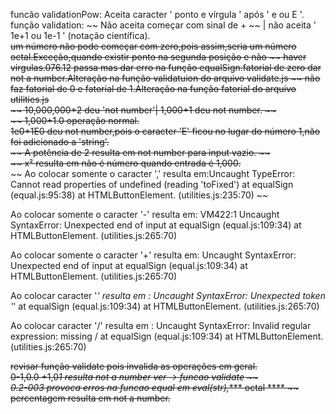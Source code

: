 funcão validationPow:  Aceita caracter ' ponto e vírgula ' após ' e ou E '.    
função validation:  ~~ Não aceita começar com sinal de + ~~ | não aceita ' 1e+1 ou 1e-1 ' (notação científica).  
~~um número não pode começar com zero,pois assim,seria um número octal.Exceção,quando existir ponto na segunda posição e não ~~ ~~haver vírgulas.076.12 passa mas dar erro na função equalSign.fatorial de zero dar not a number.Alteração na função validatuion do arquivo validate.js ~~
~~não faz fatorial de 0 e fatorial de 1.Alteração na função fatorial do arquivo utilities.js~~  
~~ 10,000,000*2 deu 'not number'| 1,000+1 deu not number. ~~  
~~ 1,000+1.0  operação normal.~~    
1e0*1E0 deu not number,pois o caracter 'E' ficou no lugar do número 1,não foi adicionado a 'string'.     
~~ A potência de 2 resulta em not number para input vazio. ~~   
~~ x² resulta em não é número quando entrada é 1,000.~~    
~~ Ao colocar somente o caracter ',' resulta em:Uncaught TypeError: Cannot read properties of undefined (reading 'toFixed')   at equalSign (equal.js:95:38)  at HTMLButtonElement.<anonymous> (utilities.js:235:70) ~~  

Ao colocar somente o caracter '-' resulta em: 
VM422:1  Uncaught SyntaxError: Unexpected end of input
    at equalSign (equal.js:109:34)
    at HTMLButtonElement.<anonymous> (utilities.js:265:70)  

Ao colocar somente o caracter '+' resulta em: Uncaught SyntaxError: Unexpected end of input
    at equalSign (equal.js:109:34)
    at HTMLButtonElement.<anonymous> (utilities.js:265:70) 

Ao colocar caracter '*' resulta em : Uncaught SyntaxError: Unexpected token '*'
    at equalSign (equal.js:109:34)
    at HTMLButtonElement.<anonymous> (utilities.js:265:70)  

Ao colocar caracter  '/' resulta em : Uncaught SyntaxError: Invalid regular expression: missing /
    at equalSign (equal.js:109:34)
    at HTMLButtonElement.<anonymous> (utilities.js:265:70)  

~~revisar função validate pois invalida as operações em geral.~~  
~~0-1,0.0 +1,0*1 resulta not a number ver -> funcao validate ~~  
0.2-003 provoca erros na funcao equal em eval(str),**** octal ****
~~ percentagem resulta em not a number.~~  
